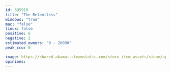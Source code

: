 ```yaml
---
id: 695910
title: "The Relentless"
windows: "true"
mac: "false"
linux: false
positive: 6
negative: 2
estimated_owners: "0 - 20000"
peak_ccu: 0

image: https://shared.akamai.steamstatic.com/store_item_assets/steam/apps/695910/header.jpg?t=1526202944
opinions:
---
```

